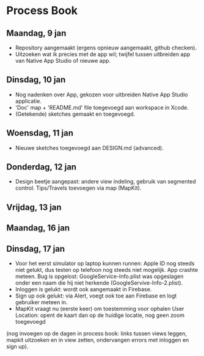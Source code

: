 # Process Book

## Maandag, 9 jan
- Repository aangemaakt (ergens opnieuw aangemaakt, github checken).
- Uitzoeken wat ik precies met de app wil; twijfel tussen uitbreiden app van Native App Studio of nieuwe app.

## Dinsdag, 10 jan
- Nog nadenken over App, gekozen voor uitbreiden Native App Studio applicatie.
- 'Doc' map + 'README.md' file toegevoegd aan workspace in Xcode.
- (Getekende) sketches gemaakt en toegevoegd.

## Woensdag, 11 jan
- Nieuwe sketches toegevoegd aan DESIGN.md (advanced).

## Donderdag, 12 jan
- Design beetje aangepast: andere view indeling, gebruik van segmented control. Tips/Travels toevoegen via map (MapKit).

## Vrijdag, 13 jan

## Maandag, 16 jan

## Dinsdag, 17 jan
- Voor het eerst simulator op laptop kunnen runnen: Apple ID nog steeds niet gelukt, dus testen op telefoon nog steeds niet mogelijk. App crashte meteen. Bug is opgelost: GoogleService-Info.plist was opgeslagen onder een naam die hij niet herkende (GoogleServive-Info-2.plist).
- Inloggen is gelukt: wordt ook aangemaakt in Firebase.
- Sign up ook gelukt: via Alert, voegt ook toe aan Firebase en logt gebruiker meteen in.
- MapKit vraagt nu (eerste keer) om toestemming voor ophalen User Location: opent de kaart dan op de huidige locatie, nog geen zoom toegevoegd



(nog invoegen op de dagen in process book: links tussen views leggen, mapkit uitzoeken en in view zetten, ondervangen errors met inloggen en sign up).
